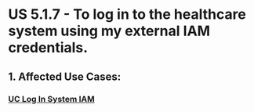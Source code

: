 # US 5.1.7 - To log in to the healthcare system using my external IAM credentials.

## 1. Affected Use Cases:

### [UC Log In System IAM](../../../UCs/LogInSystemIAM/readme.md)
